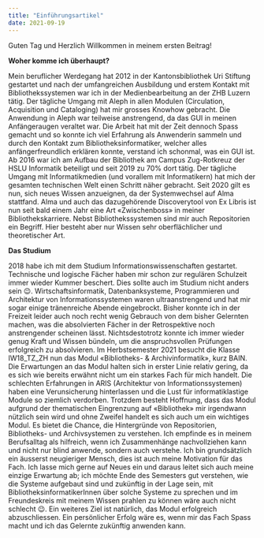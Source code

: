 ```yaml
---
title: "Einführungsartikel"
date: 2021-09-19
---
```


Guten Tag und Herzlich Willkommen in meinem ersten Beitrag!

**Woher komme ich überhaupt?**

Mein beruflicher Werdegang hat 2012 in der Kantonsbibliothek Uri Stiftung gestartet und nach der umfangreichen Ausbildung und erstem Kontakt mit Bibliothekssystemen war ich in der Medienbearbeitung an der ZHB Luzern tätig. Der tägliche Umgang mit Aleph in allen Modulen (Circulation, Acquisition und Cataloging) hat mir grosses Knowhow gebracht. Die Anwendung in Aleph war teilweise anstrengend, da das GUI in meinen Anfängeraugen veraltet war. Die Arbeit hat mit der Zeit dennoch Spass gemacht und so konnte ich viel Erfahrung als Anwenderin sammeln und durch den Kontakt zum Bibliotheksinformatiker, welcher alles anfängerfreundlich erklären konnte, verstand ich schonmal, was ein GUI ist.
Ab 2016 war ich am Aufbau der Bibliothek am Campus Zug-Rotkreuz der HSLU Informatik beteiligt und seit 2019 zu 70% dort tätig. Der tägliche Umgang mit Informatikmedien (und vorallem mit Informatikern) hat mich der gesamten technischen Welt einen Schritt näher gebracht. 
Seit 2020 gilt es nun, sich neues Wissen anzueignen, da der Systemwechsel auf Alma stattfand. Alma und auch das dazugehörende Discoverytool von Ex Libris ist nun seit bald einem Jahr eine Art «Zwischenboss» in meiner Bibliothekskarriere.
Nebst Bibliothekssystemen sind mir auch Repositorien ein Begriff. Hier besteht aber nur Wissen sehr oberflächlicher und theoretischer Art.

**Das Studium**

2018 habe ich mit dem Studium Informationswissenschaften gestartet. Technische und logische Fächer haben mir schon zur regulären Schulzeit immer wieder Kummer beschert. Dies sollte auch im Studium nicht anders sein 😉. Wirtschaftsinformatik, Datenbanksysteme, Programmieren und Architektur von Informationssystemen waren ultraanstrengend und hat mir sogar einige tränenreiche Abende eingebrockt. Bisher konnte ich in der Freizeit leider auch noch recht wenig Gebrauch von dem bisher Gelernten machen, was die absolvierten Fächer in der Retrospektive noch anstrengender scheinen lässt. Nichtsdestotrotz konnte ich immer wieder genug Kraft und Wissen bündeln, um die anspruchsvollen Prüfungen erfolgreich zu absolvieren.
Im Herbstsemester 2021 besucht die Klasse IW18_TZ_ZH nun das Modul «Bibliotheks- & Archivinformatik», kurz BAIN. Die Erwartungen an das Modul halten sich in erster Linie relativ gering, da es sich wie bereits erwähnt nicht um ein starkes Fach für mich handelt. Die schlechten Erfahrungen in ARIS (Architektur von Informationssystemen) haben eine Verunsicherung hinterlassen und die Lust für informatiklastige Module so ziemlich verdorben. Trotzdem besteht Hoffnung, dass das Modul aufgrund der thematischen Eingrenzung auf «Bibliothek» mir irgendwann nützlich sein wird und ohne Zweifel handelt es sich auch um ein wichtiges Modul. Es bietet die Chance, die Hintergründe von Repositorien, Bibliotheks- und Archivsystemen zu verstehen. Ich empfinde es in meinem Berufsalltag als hilfreich, wenn ich Zusammenhänge nachvollziehen kann und nicht nur blind anwende, sondern auch verstehe. Ich bin grundsätzlich ein äusserst neugieriger Mensch, dies ist auch meine Motivation für das Fach. Ich lasse mich gerne auf Neues ein und daraus leitet sich auch meine einzige Erwartung ab; ich möchte Ende des Semesters gut verstehen, wie die Systeme aufgebaut sind und zukünftig in der Lage sein, mit BibliotheksinformatikerInnen über solche Systeme zu sprechen und im Freundeskreis mit meinem Wissen prahlen zu können wäre auch nicht schlecht 😉. Ein weiteres Ziel ist natürlich, das Modul erfolgreich abzuschliessen. Ein persönlicher Erfolg wäre es, wenn mir das Fach Spass macht und ich das Gelernte zukünftig anwenden kann.

